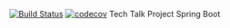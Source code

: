 [![Build Status](https://travis-ci.com/odec12/TechTalk.svg?branch=master)](https://travis-ci.com/odec12/TechTalk)
[![codecov](https://codecov.io/gh/Nekkojira/grade-my-tt/branch/master/graph/badge.svg?token=7b68dcba)](https://codecov.io/gh/odec12/TechTalk)
Tech Talk Project Spring Boot
